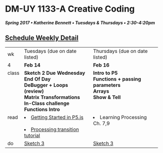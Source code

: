# DM-UY 1133-A Creative Coding
##### Spring 2017 • Katherine Bennett • Tuesdays & Thursdays • 2:30-4:20pm 

## [Schedule Weekly Detail](Calendar.md) 

<table>
<tr>
	<td>wk</td>
	<td>Tuesdays (due on date listed)</td>
	<td>Thursdays (due on date listed)</td>
</tr>
<!-- dates -->
<tr>
  <td valign="top">4</td>
  <td valign="top" width="48%"><strong>Feb 14</strong</td><td valign="top" width="48%"><strong>Feb 16</strong></td>
</tr>
<!-- class -->
<tr>
	<td valign="top">class</td>
	<!-- day Tues -->
	<td valign="top" width="48%">
	<strong>
	Sketch 2 Due Wednesday End Of Day<br>
	DeBugger + Loops (review)<br>
	Matrix Transformations <br>
	In-Class challenge<br>
	Functions Intro
	</strong>
	</td>
	<!-- day Thurs -->
	<td valign="top" width="48%">
	<strong>
	Intro to P5 <br>
	Functions + passing parameters <br>
	Arrays<br>
	Show & Tell <br>
	</strong>	
	</td>
<!-- homework -->
<tr>
  <td valign="top">read</td>
  	<!-- day Tues -->
  	<td valign="top">
  	  <li><a href = "https://p5js.org/get-started/">Getting Started in P5.js </a> </li> <br>
  	<li> <a href = "https://github.com/processing/p5.js/wiki/Processing-transition"> Processing transition tutorial </a> </li>
	</td>
  	<!-- day Thurs -->
  	<td valign="top"> 
   <li> Learning Processing Ch. 7,9 </li> 
   </td>
</tr>
 <!-- do -->
<tr>
  <td valign="top">do</td>
	<!-- day Tues -->
 	<td valign ="top"> 
 	<a href = "Sketch_3.md"> Sketch 3</a> <br>
 	</td>
  	<!-- day Thurs -->
  	<td valign = "top">
	<a href = "Sketch_3.md">Sketch 3 </a> <br>
  	</td>	
</tr>
</table>